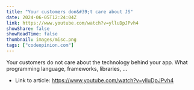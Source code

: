 ```yaml
---
title: "Your customers don&#39;t care about JS"
date: 2024-06-05T12:24:04Z
link: https://www.youtube.com/watch?v=ylluDpJPvh4
showShare: false
showReadTime: false
thumbnail: images/misc.png
tags: ["codeopinion.com"]
---
```

Your customers do not care about the technology behind your app. What programming language, frameworks, libraries, ...

- Link to article: https://www.youtube.com/watch?v=ylluDpJPvh4